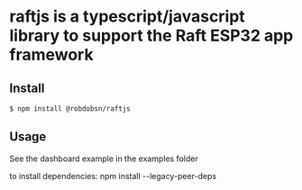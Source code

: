 # raftjs is a typescript/javascript library to support the Raft ESP32 app framework

## Install

```bash
$ npm install @robdobsn/raftjs
```

## Usage

See the dashboard example in the examples folder

to install dependencies: npm install --legacy-peer-deps 